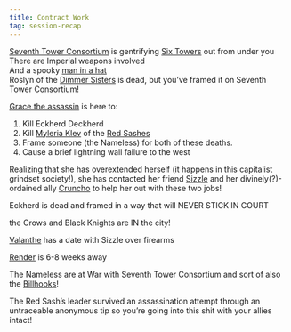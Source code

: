 ```yaml
---
title: Contract Work
tag: session-recap
---
```


[Seventh Tower Consortium](/wiki/seventh-tower) is gentrifying [Six Towers](/wiki/six-towers) out from under you   
There are Imperial weapons involved   
And a spooky [man in a hat](/wiki/joseph-woodward)   
Roslyn of the [Dimmer Sisters](/wiki/factions#dimmer-sisters) is dead, but you’ve framed it on Seventh Tower Consortium!


[Grace the assassin](/wiki/npcs#grace) is here to:
1. Kill Eckherd Deckherd
2. Kill [Myleria Klev](/wiki/npcs#myleria-klev) of the [Red Sashes](/wiki/factions#red-sashes)
3. Frame someone (the Nameless) for both of these deaths.
4. Cause a brief lightning wall failure to the west

Realizing that she has overextended herself (it happens in this capitalist grindset society!), she has contacted her friend [Sizzle](/wiki/sizzle) and her divinely(?)-ordained ally [Cruncho](/cruncho) to help her out with these two jobs!

Eckherd is dead and framed in a way that will NEVER STICK IN COURT

the Crows and Black Knights are IN the city!

[Valanthe](/wiki/npcs#valanthe) has a date with Sizzle over firearms

[Render](/wiki/npcs#render) is 6-8 weeks away

The Nameless are at War with Seventh Tower Consortium and sort of also the [Billhooks](/wiki/billhooks)!

The Red Sash’s leader survived an assassination attempt through an untraceable anonymous tip so you’re going into this shit with your allies intact!
